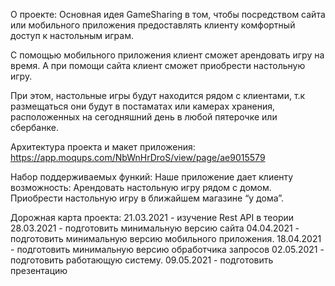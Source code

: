 О проекте:
Основная идея GameSharing в том, чтобы посредством сайта или мобильного приложения предоставлять клиенту комфортный доступ к настольным играм.

С помощью мобильного приложения клиент сможет арендовать игру на время. А при помощи сайта клиент сможет приобрести настольную игру.

При этом, настольные игры будут находится рядом с клиентами, т.к размещаться они будут в постаматах или камерах хранения, расположенных на сегодняшний день в любой пятерочке или сбербанке.

Архитектура проекта и макет приложения: https://app.moqups.com/NbWnHrDroS/view/page/ae9015579
 
Набор поддерживаемых функий:
Наше приложение дает клиенту возможность:
Арендовать настольную игру рядом с домом.
Приобрести настольную игру в ближайшем магазине “у дома”.

Дорожная карта проекта:
21.03.2021 - изучение Rest API в теории
28.03.2021 - подготовить минимальную версию сайта
04.04.2021 - подготовить минимальную версию мобильного приложения.
18.04.2021 - подготовить минимальную версию обработчика запросов
02.05.2021 - подготовить работающую систему.
09.05.2021 - подготовить презентацию 
